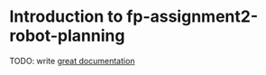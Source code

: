 # Introduction to fp-assignment2-robot-planning

TODO: write [great documentation](http://jacobian.org/writing/what-to-write/)
